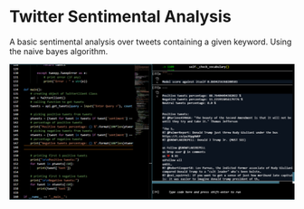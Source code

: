 # Twitter Sentimental Analysis

A basic sentimental analysis over tweets containing a given keyword. Using the naive bayes algorithm.


![Usage example](usage.png)

